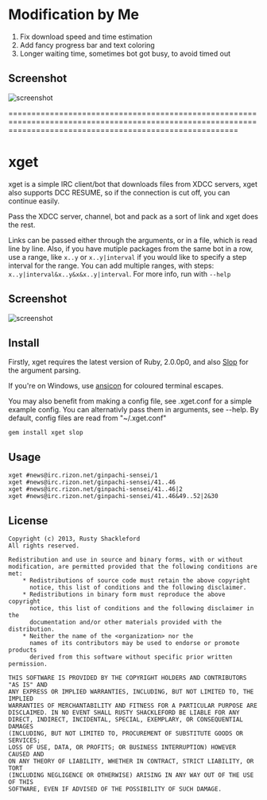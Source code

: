 # Modification by Me
1. Fix download speed and time estimation
2. Add fancy progress bar and text coloring
3. Longer waiting time, sometimes bot got busy, to avoid timed out

## Screenshot
![screenshot]()



==============================================================================================================================================================

# xget

xget is a simple IRC client/bot that downloads files from XDCC servers, xget also supports DCC RESUME, so if the connection is cut off, you can continue easily.

Pass the XDCC server, channel, bot and pack as a sort of link and xget does the rest.

Links can be passed either through the arguments, or in a file, which is read line by line. Also, if you have mutiple packages from the same bot in a row, use a range, like `x..y` or `x..y|interval` if you would like to specify a step interval for the range. You can add multiple ranges, with steps: `x..y|interval&x..y&x&x..y|interval`. For more info, run with `--help`

## Screenshot

![screenshot](https://github.com/takeiteasy/xget/raw/master/screen.png)

## Install

Firstly, xget requires the latest version of Ruby, 2.0.0p0, and also [Slop](https://github.com/leejarvis/slop) for the argument parsing.

If you're on Windows, use [ansicon](https://github.com/adoxa/ansicon) for coloured terminal escapes.

You may also benefit from making a config file, see .xget.conf for a simple example config. You can alternativly pass them in arguments, see --help. By default, config files are read from "~/.xget.conf"

```
gem install xget slop
```

## Usage
```
xget #news@irc.rizon.net/ginpachi-sensei/1
xget #news@irc.rizon.net/ginpachi-sensei/41..46
xget #news@irc.rizon.net/ginpachi-sensei/41..46|2
xget #news@irc.rizon.net/ginpachi-sensei/41..46&49..52|2&30
```

## License

```
Copyright (c) 2013, Rusty Shackleford
All rights reserved.

Redistribution and use in source and binary forms, with or without
modification, are permitted provided that the following conditions are met:
    * Redistributions of source code must retain the above copyright
      notice, this list of conditions and the following disclaimer.
    * Redistributions in binary form must reproduce the above copyright
      notice, this list of conditions and the following disclaimer in the
      documentation and/or other materials provided with the distribution.
    * Neither the name of the <organization> nor the
      names of its contributors may be used to endorse or promote products
      derived from this software without specific prior written permission.

THIS SOFTWARE IS PROVIDED BY THE COPYRIGHT HOLDERS AND CONTRIBUTORS "AS IS" AND
ANY EXPRESS OR IMPLIED WARRANTIES, INCLUDING, BUT NOT LIMITED TO, THE IMPLIED
WARRANTIES OF MERCHANTABILITY AND FITNESS FOR A PARTICULAR PURPOSE ARE
DISCLAIMED. IN NO EVENT SHALL RUSTY SHACKLEFORD BE LIABLE FOR ANY
DIRECT, INDIRECT, INCIDENTAL, SPECIAL, EXEMPLARY, OR CONSEQUENTIAL DAMAGES
(INCLUDING, BUT NOT LIMITED TO, PROCUREMENT OF SUBSTITUTE GOODS OR SERVICES;
LOSS OF USE, DATA, OR PROFITS; OR BUSINESS INTERRUPTION) HOWEVER CAUSED AND
ON ANY THEORY OF LIABILITY, WHETHER IN CONTRACT, STRICT LIABILITY, OR TORT
(INCLUDING NEGLIGENCE OR OTHERWISE) ARISING IN ANY WAY OUT OF THE USE OF THIS
SOFTWARE, EVEN IF ADVISED OF THE POSSIBILITY OF SUCH DAMAGE.
```
